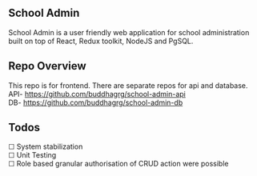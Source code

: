 ## School Admin
School Admin is a user friendly web application for school administration built on top of React, Redux toolkit, NodeJS and PgSQL.

## Repo Overview
This repo is for frontend. There are separate repos for api and database. <br />
API- https://github.com/buddhagrg/school-admin-api <br />
DB- https://github.com/buddhagrg/school-admin-db

## Todos
&#9744; System stabilization <br />
&#9744; Unit Testing <br />
&#9744; Role based granular authorisation of CRUD action were possible
